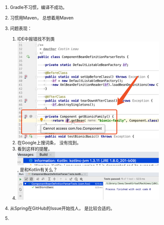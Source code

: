 1. Gradle不习惯，编译不成功。 
2. 习惯用Maven， 总想着用Maven
3. 问题表现：
   1. IDE中报错找不到类![](/assets/import.png)
   2. 在Google上搜词条， 没有找到。 
   3. 看到这样的提醒， ![](/assets/kotlin.png), 是和Kotlin有关么？ 
   4. ![](/assets/单测也能通过.png)
4. 从Spring在GitHub的Issue开始找人， 是比较合适的。 

5. 


